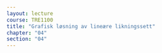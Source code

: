 ```yaml
---
layout: lecture
course: TRE1100
title: "Grafisk løsning av lineære likningssett"
chapter: "04"
section: "04"
---
```

